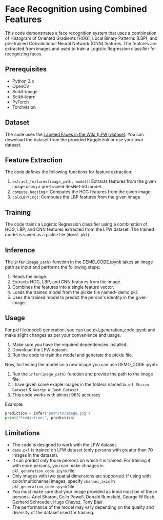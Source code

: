 # Face Recognition using Combined Features

This code demonstrates a face recognition system that uses a combination of Histogram of Oriented Gradients (HOG), Local Binary Patterns (LBP), and pre-trained Convolutional Neural Network (CNN) features. The features are extracted from images and used to train a Logistic Regression classifier for recognizing faces.

## Prerequisites

- Python 3.x
- OpenCV
- Scikit-image
- Scikit-learn
- PyTorch
- Torchvision

## Dataset

The code uses the [Labeled Faces in the Wild (LFW) dataset]([http://vis-www.cs.umass.edu/lfw/](https://www.kaggle.com/datasets/jessicali9530/lfw-dataset)). You can download the dataset from the provided Kaggle link or use your own dataset.

## Feature Extraction

The code defines the following functions for feature extraction:

1. `extract_features(image_path, model)`: Extracts features from the given image using a pre-trained ResNet-50 model.
2. `compute_hog(img)`: Computes the HOG features from the given image.
3. `calcLBP(img)`: Computes the LBP features from the given image.

## Training

The code trains a Logistic Regression classifier using a combination of HOG, LBP, and CNN features extracted from the LFW dataset. The trained model is saved as a pickle file (`demo1.pkl`).

## Inference

The `infer(image_path)` function in the DEMO_CODE.ipynb takes an image path as input and performs the following steps:

1. Reads the image.
2. Extracts HOG, LBP, and CNN features from the image.
3. Combines the features into a single feature vector.
4. Loads the trained model from the pickle file named- demo.pkl.
5. Uses the trained model to predict the person's identity in the given image.

## Usage

For pkl file(model) generation, you can use pkl_generation_code.ipynb and make slight changes as per your convenience and usage.

1. Make sure you have the required dependencies installed.
2. Download the LFW dataset.
3. Run the code to train the model and generate the pickle file.

Now, for testing the model on a new image you can use DEMO_CODE.ipynb.

1. Run the `infer(image_path)` function and provide the path to the image file.
2. I have given some exaple images in the folders named `Ariel Sharon Dataset` & `George W Bush Dataset`
3. This code works with almost 96% accuracy

Example:

```python
prediction = infer('path/to/image.jpg')
print("Prediction:", prediction)
```

## Limitations

- The code is designed to work with the LFW dataset.
- `demo.pkl` is trained on LFW dataset (only persons with greater than 70 images in the dataset). 
- It can predict only those persons on which it is trained. For training it with more persons, you can make chnages in `pkl_generation_code.ipynb` file.
- Only images with two spatial dimensions are supported. If using with color/multichannel images, specify `channel_axis` in `pkl_generation_code.ipynb` file.
- You must make sure that your image provided as input must be of these persons- Ariel Sharon, Colin Powell, Donald Rumsfeld, George W Bush, Gerhard Schroeder, Hugo Chavez, Tony Blair.
- The performance of the model may vary depending on the quality and diversity of the dataset used for training.
